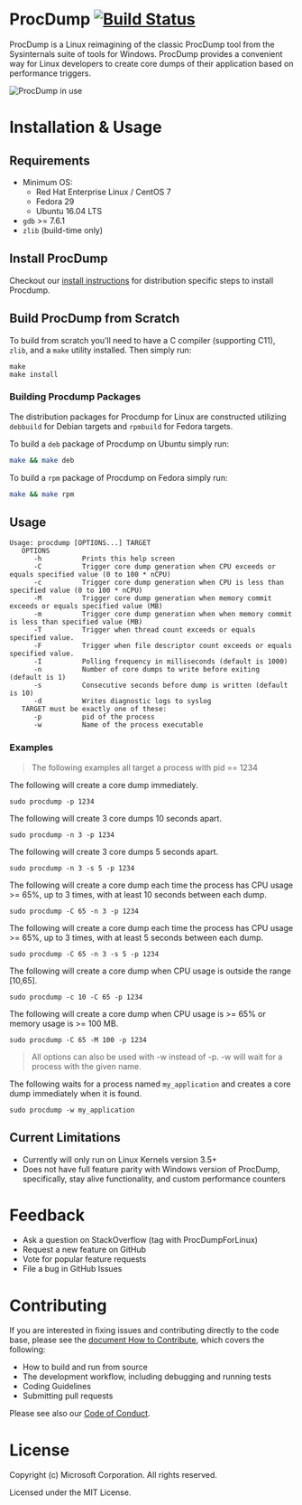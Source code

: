 # ProcDump [![Build Status](https://oss-sysinternals.visualstudio.com/Procdump%20for%20Linux/_apis/build/status/microsoft.ProcDump-for-Linux?branchName=master)](https://oss-sysinternals.visualstudio.com/Procdump%20for%20Linux/_build/latest?definitionId=10&branchName=master)
ProcDump is a Linux reimagining of the classic ProcDump tool from the Sysinternals suite of tools for Windows.  ProcDump provides a convenient way for Linux developers to create core dumps of their application based on performance triggers.

![ProcDump in use](procdump.gif "Procdump in use")

# Installation & Usage 

## Requirements
* Minimum OS:
  * Red Hat Enterprise Linux / CentOS 7
  * Fedora 29
  * Ubuntu 16.04 LTS
* `gdb` >= 7.6.1
* `zlib` (build-time only)

## Install ProcDump
Checkout our [install instructions](INSTALL.md) for distribution specific steps to install Procdump.

## Build ProcDump from Scratch
To build from scratch you'll need to have a C compiler (supporting C11), `zlib`, and a `make` utility installed. Then simply run: 

```
make
make install
```

### Building Procdump Packages 
The distribution packages for Procdump for Linux are constructed utilizing `debbuild` for Debian targets and `rpmbuild` for Fedora targets.

To build a `deb` package of Procdump on Ubuntu simply run:
```sh
make && make deb
```

To build a `rpm` package of Procdump on Fedora simply run:
```sh
make && make rpm
```

## Usage
```
Usage: procdump [OPTIONS...] TARGET
   OPTIONS
      -h          Prints this help screen
      -C          Trigger core dump generation when CPU exceeds or equals specified value (0 to 100 * nCPU)
      -c          Trigger core dump generation when CPU is less than specified value (0 to 100 * nCPU)
      -M          Trigger core dump generation when memory commit exceeds or equals specified value (MB)
      -m          Trigger core dump generation when when memory commit is less than specified value (MB)
      -T          Trigger when thread count exceeds or equals specified value.
      -F          Trigger when file descriptor count exceeds or equals specified value.
      -I          Polling frequency in milliseconds (default is 1000)
      -n          Number of core dumps to write before exiting (default is 1)
      -s          Consecutive seconds before dump is written (default is 10)
      -d          Writes diagnostic logs to syslog
   TARGET must be exactly one of these:
      -p          pid of the process
      -w          Name of the process executable
```
### Examples
> The following examples all target a process with pid == 1234

The following will create a core dump immediately.
```
sudo procdump -p 1234
```
The following will create 3 core dumps 10 seconds apart.
```
sudo procdump -n 3 -p 1234
```
The following will create 3 core dumps 5 seconds apart.
```
sudo procdump -n 3 -s 5 -p 1234
```
The following will create a core dump each time the process has CPU usage >= 65%, up to 3 times, with at least 10 seconds between each dump.
```
sudo procdump -C 65 -n 3 -p 1234
```
The following will create a core dump each time the process has CPU usage >= 65%, up to 3 times, with at least 5 seconds between each dump.
```
sudo procdump -C 65 -n 3 -s 5 -p 1234
```
The following will create a core dump when CPU usage is outside the range [10,65].
```
sudo procdump -c 10 -C 65 -p 1234
```
The following will create a core dump when CPU usage is >= 65% or memory usage is >= 100 MB.
```
sudo procdump -C 65 -M 100 -p 1234
```

> All options can also be used with -w instead of -p. -w will wait for a process with the given name.

The following waits for a process named `my_application` and creates a core dump immediately when it is found.
```
sudo procdump -w my_application
```

## Current Limitations
* Currently will only run on Linux Kernels version 3.5+
* Does not have full feature parity with Windows version of ProcDump, specifically, stay alive functionality, and custom performance counters

# Feedback
* Ask a question on StackOverflow (tag with ProcDumpForLinux)
* Request a new feature on GitHub
* Vote for popular feature requests
* File a bug in GitHub Issues

# Contributing
If you are interested in fixing issues and contributing directly to the code base, please see the [document How to Contribute](CONTRIBUTING.md), which covers the following:
* How to build and run from source
* The development workflow, including debugging and running tests
* Coding Guidelines
* Submitting pull requests

Please see also our [Code of Conduct](CODE_OF_CONDUCT.md).


# License
Copyright (c) Microsoft Corporation. All rights reserved.

Licensed under the MIT License.

